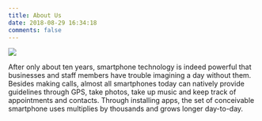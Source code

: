 ```yaml
---
title: About Us
date: 2018-08-29 16:34:18
comments: false
---
```


![](/css/images/logo.png)

After only about ten years, smartphone technology is indeed powerful that businesses and staff members have trouble imagining a day without them. Besides making calls, almost all smartphones today can natively provide guidelines through GPS, take photos, take up music and keep track of appointments and contacts. Through installing apps, the set of conceivable smartphone uses multiplies by thousands and grows longer day-to-day.